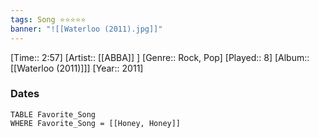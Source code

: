 ```yaml
---
tags: Song ⭐⭐⭐⭐⭐ 
banner: "![[Waterloo (2011).jpg]]"
---
```

[Time:: 2:57]
[Artist:: [[ABBA]] ]
[Genre:: Rock, Pop]
[Played:: 8]
[Album:: [[Waterloo (2011)]]]
[Year:: 2011]
### Dates
````dataview
TABLE Favorite_Song
WHERE Favorite_Song = [[Honey, Honey]]
````